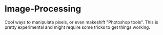 # Image-Processing
Cool ways to manipulate pixels, or even makeshift "Photoshop tools".
This is pretty experimental and might require some tricks to get things working.
